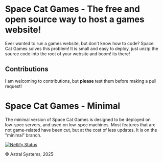 # Space Cat Games - The free and open source way to host a games website!
Ever wanted to run a games website, but don't know how to code? Space Cat Games solves this problem! It is small and easy to deploy, just unzip the source code into the root of your website and boom! its there!
## Contributions
I am welcoming to contributions, but **please** test them before making a pull request!
# Space Cat Games - Minimal
The minimal version of Space Cat Games is designed to be deployed on low-spec servers, and used on low-spec machines. Most features that are not game-related have been cut, but at the cost of less updates. It is on the "minimal" branch.

[![Netlify Status](https://api.netlify.com/api/v1/badges/8982e787-7109-477b-83bc-a04be9b1af4a/deploy-status)](https://app.netlify.com/sites/space-cat-games/deploys)

















 🄯 Astral Systems, 2025

